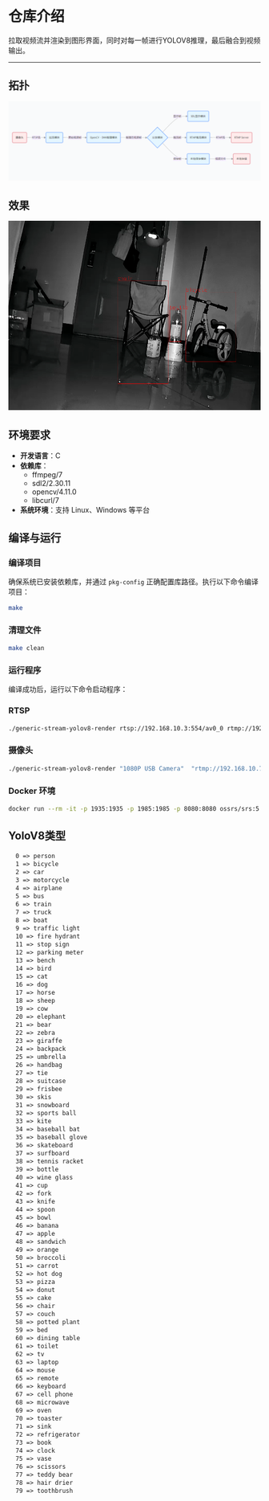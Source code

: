 # 仓库介绍

拉取视频流并渲染到图形界面，同时对每一帧进行YOLOV8推理，最后融合到视频输出。

---

## 拓扑
![2](image/1739374151379.png)

## 效果
![1](image/1739373972986.png)

## 环境要求

- **开发语言**：C
- **依赖库**：
    - ffmpeg/7
    - sdl2/2.30.11
    - opencv/4.11.0
    - libcurl/7
- **系统环境**：支持 Linux、Windows 等平台

## 编译与运行

### 编译项目

确保系统已安装依赖库，并通过 `pkg-config` 正确配置库路径。执行以下命令编译项目：

```bash
make
```

### 清理文件

```bash
make clean
```

### 运行程序

编译成功后，运行以下命令启动程序：

### RTSP

```bash
./generic-stream-yolov8-render rtsp://192.168.10.3:554/av0_0 rtmp://192.168.10.5:1935/live/tlive001
```

### 摄像头
```sh
./generic-stream-yolov8-render "1080P USB Camera"  "rtmp://192.168.10.7:1935/live/tlive001"
```

### Docker 环境
```sh
docker run --rm -it -p 1935:1935 -p 1985:1985 -p 8080:8080 ossrs/srs:5
```

## YoloV8类型
```
  0 => person
  1 => bicycle
  2 => car
  3 => motorcycle
  4 => airplane
  5 => bus
  6 => train
  7 => truck
  8 => boat
  9 => traffic light
  10 => fire hydrant
  11 => stop sign
  12 => parking meter
  13 => bench
  14 => bird
  15 => cat
  16 => dog
  17 => horse
  18 => sheep
  19 => cow
  20 => elephant
  21 => bear
  22 => zebra
  23 => giraffe
  24 => backpack
  25 => umbrella
  26 => handbag
  27 => tie
  28 => suitcase
  29 => frisbee
  30 => skis
  31 => snowboard
  32 => sports ball
  33 => kite
  34 => baseball bat
  35 => baseball glove
  36 => skateboard
  37 => surfboard
  38 => tennis racket
  39 => bottle
  40 => wine glass
  41 => cup
  42 => fork
  43 => knife
  44 => spoon
  45 => bowl
  46 => banana
  47 => apple
  48 => sandwich
  49 => orange
  50 => broccoli
  51 => carrot
  52 => hot dog
  53 => pizza
  54 => donut
  55 => cake
  56 => chair
  57 => couch
  58 => potted plant
  59 => bed
  60 => dining table
  61 => toilet
  62 => tv
  63 => laptop
  64 => mouse
  65 => remote
  66 => keyboard
  67 => cell phone
  68 => microwave
  69 => oven
  70 => toaster
  71 => sink
  72 => refrigerator
  73 => book
  74 => clock
  75 => vase
  76 => scissors
  77 => teddy bear
  78 => hair drier
  79 => toothbrush
```